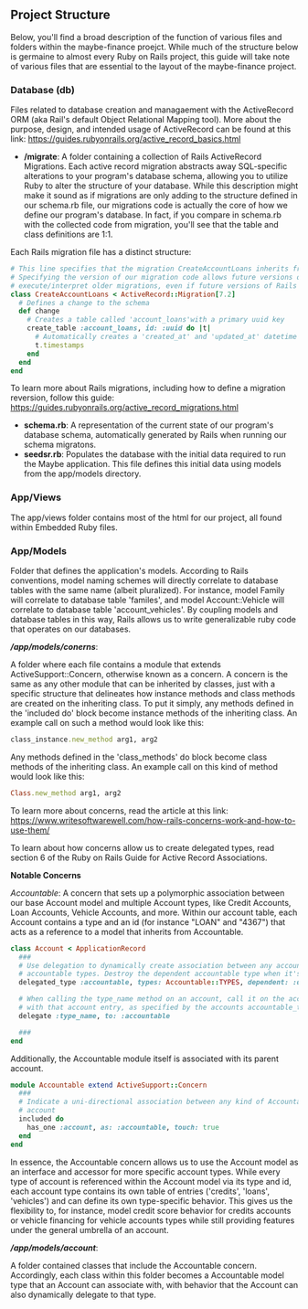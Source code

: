 ## Project Structure

Below, you'll find a broad description of the function of various files and folders within the maybe-finance proejct. While much of the structure below is germaine to almost every Ruby on Rails project, this guide will take note of various files that are essential to the layout of the maybe-finance project.

### Database (db)

Files related to database creation and managaement with the ActiveRecord ORM (aka Rail's default Object Relational Mapping tool). More about the purpose, design, and intended usage of ActiveRecord can be found at this link: https://guides.rubyonrails.org/active_record_basics.html

- **/migrate**: A folder containing a collection of Rails ActiveRecord Migrations. Each active record migration abstracts away SQL-specific alterations to your program's database schema, allowing you to utilize Ruby to alter the structure of your database. While this description might make it sound as if migrations are only adding to the structure defined in our schema.rb file, our migrations code is actually the core of how we define our program's database. In fact, if you compare in schema.rb with the collected code from migration, you'll see that the table and class definitions are 1:1.

Each Rails migration file has a distinct structure:
```rb
# This line specifies that the migration CreateAccountLoans inherits from ActiveRecord::Migration[7.2]
# Specifying the version of our migration code allows future versions of ActiveRecord to properly
# execute/interpret older migrations, even if future versions of Rails contain new features.
class CreateAccountLoans < ActiveRecord::Migration[7.2]
  # Defines a change to the schema
  def change
    # Creates a table called 'account_loans'with a primary uuid key
    create_table :account_loans, id: :uuid do |t|
      # Automatically creates a 'created_at' and 'updated_at' datetime column to the table
      t.timestamps
    end
  end
end
```

To learn more about Rails migrations, including how to define a migration reversion, follow this guide: https://guides.rubyonrails.org/active_record_migrations.html

- **schema.rb**: A representation of the current state of our program's database schema, automatically generated by Rails when running our schema migratons.
- **seedsr.rb**: Populates the database with the initial data required to run the Maybe application. This file defines this initial data using models from the app/models directory.


### App/Views

The app/views folder contains most of the html for our project, all found within Embedded Ruby files. 

### App/Models

Folder that defines the application's models. According to Rails conventions, model naming schemes will directly correlate to database tables with the same name (albeit pluralized). For instance, model Family will correlate to database table 'familes', and model Account::Vehicle will correlate to database table 'account_vehicles'. By coupling models and database tables in this way, Rails allows us to write generalizable ruby code that operates on our databases. 

***/app/models/conerns***: 

A folder where each file contains a module that extends ActiveSupport::Concern, otherwise known as a concern. A concern is the same as any other module that can be inherited by classes, just with a specific structure that delineates how instance methods and class methods are created on the inheriting class. To put it simply, any methods defined in the 'included do' block become instance methods of the inheriting class. An example call on such a method would look like this:

```rb
class_instance.new_method arg1, arg2
``` 
Any methods defined in the 'class_methods' do block become class methods of the inheriting class. An example call on this kind of method would look like this:

```rb
Class.new_method arg1, arg2
``` 

To learn more about concerns, read the article at this link: https://www.writesoftwarewell.com/how-rails-concerns-work-and-how-to-use-them/

To learn about how concerns allow us to create delegated types, read section 6 of the Ruby on Rails Guide for Active Record Associations.

**Notable Concerns**

*Accountable*: A concern that sets up a polymorphic association between our base Account model and multiple Account types, like Credit Accounts, Loan Accounts, Vehicle Accounts, and more. Within our account table, each Account contains a type and an id (for instance "LOAN" and "4367") that acts as a reference to a model that inherits from Accountable. 

```rb
class Account < ApplicationRecord
  ###
  # Use delegation to dynamically create association between any account and multiple different
  # accountable types. Destroy the dependent accountable type when it's account is destroyed
  delegated_type :accountable, types: Accountable::TYPES, dependent: :destroy

  # When calling the type_name method on an account, call it on the accountable type associated 
  # with that account entry, as specified by the accounts accountable_type and accountable_id
  delegate :type_name, to: :accountable

  ###
end
```

Additionally, the Accountable module itself is associated with its parent account.

```rb
module Accountable extend ActiveSupport::Concern
  ###
  # Indicate a uni-directional association between any kind of Accountable object and a single 
  # account 
  included do
    has_one :account, as: :accountable, touch: true
  end
end
```

In essence, the Accountable concern allows us to use the Account model as an interface and accessor for more specific account types. While every type of account is referenced within the Account model via its type and id, each account type contains its own table of entries ('credits', 'loans', 'vehicles') and can define its own type-specific behavior. This gives us the flexibility to, for instance, model credit score behavior for credits accounts or vehicle financing for vehicle accounts types while still providing features under the general umbrella of an account.

***/app/models/account***: 

A folder contained classes that include the Accountable concern. Accordingly, each class within this folder becomes a Accountable model type that an Account can associate with, with behavior that the Account can also dynamically delegate to that type. 



